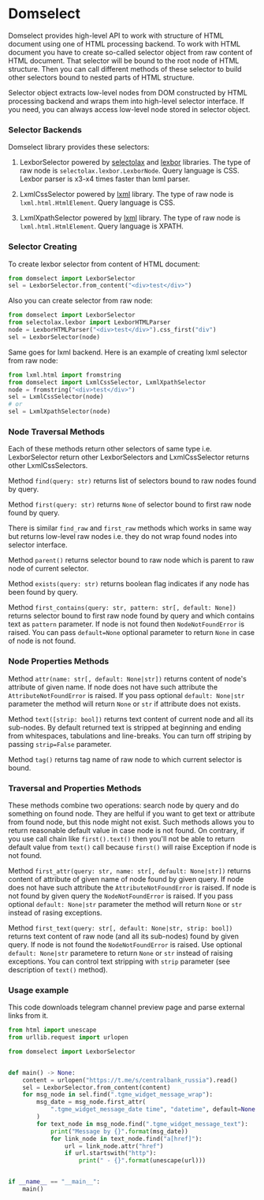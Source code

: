# Domselect

Domselect provides high-level API to work with structure of HTML document using one of HTML processing backend.
To work with HTML document you have to create so-called selector object from raw content of HTML document.
That selector will be bound to the root node of HTML structure. Then you can call different methods of these selector
to build other selectors bound to nested parts of HTML structure.

Selector object extracts low-level nodes from DOM constructed by HTML processing backend and wraps them
into high-level selector interface. If you need, you can always access low-level node stored in selector object.

### Selector Backends

Domselect library provides these selectors:

1. LexborSelector powered by [selectolax](https://github.com/rushter/selectolax)
    and [lexbor](https://github.com/lexbor/lexbor) libraries. The type of raw node is `selectolax.lexbor.LexborNode`.
    Query language is CSS. Lexbor parser is x3-x4 times faster than lxml parser.

2. LxmlCssSelector powered by [lxml](https://github.com/lxml/lxml) library. The type of raw node is `lxml.html.HtmlElement`.
    Query language is CSS.

2. LxmlXpathSelector powered by [lxml](https://github.com/lxml/lxml) library. The type of raw node is `lxml.html.HtmlElement`.
    Query language is XPATH.

### Selector Creating

To create lexbor selector from content of HTML document:

```python
from domselect import LexborSelector
sel = LexborSelector.from_content("<div>test</div>")
```

Also you can create selector from raw node:

```python
from domselect import LexborSelector
from selectolax.lexbor import LexborHTMLParser
node = LexborHTMLParser("<div>test</div>").css_first("div")
sel = LexborSelector(node)
```

Same goes for lxml backend. Here is an example of creating lxml selector from raw node:

```python
from lxml.html import fromstring
from domselect import LxmlCssSelector, LxmlXpathSelector
node = fromstring("<div>test</div>")
sel = LxmlCssSelector(node)
# or
sel = LxmlXpathSelector(node)
```

### Node Traversal Methods

Each of these methods return other selectors of same type i.e. LexborSelector return
other LexborSelectors and LxmlCssSelector returns other LxmlCssSelectors.

Method `find(query: str)` returns list of selectors bound to raw nodes found by query.

Method `first(query: str)` returns `None` of selector bound to first raw node found by query.

There is similar `find_raw` and `first_raw` methods which works in same way but returns low-level raw nodes
i.e. they do not wrap found nodes into selector interface.

Method `parent()` returns selector bound to raw node which is parent to raw node of current selector.

Method `exists(query: str)` returns boolean flag indicates if any node has been found by query.

Method `first_contains(query: str, pattern: str[, default: None])` returns selector bound to first raw node
found by query and which contains text as `pattern` parameter. If node is not found then
`NodeNotFoundError` is raised. You can pass `default=None` optional parameter to return `None` in case
of node is not found.


### Node Properties Methods

Method `attr(name: str[, default: None|str])` returns content of node's attribute of given name.
If node does not have such attribute the `AttributeNotFoundError` is raised. If you pass optional
`default: None|str` parameter the method will return `None` or `str` if attribute does not exists.

Method `text([strip: bool])` returns text content of current node and all its sub-nodes. By default
returned text is stripped at beginning and ending from whitespaces, tabulations and line-breaks. You
can turn off striping by passing `strip=False` parameter.

Method `tag()` returns tag name of raw node to which current selector is bound.

### Traversal and Properties Methods

These methods combine two operations: search node by query and do something on found node. They are helful
if you want to get text or attribute from found node, but this node might not exist. Such methods allows you
to return reasonable default value in case node is not found. On contrary, if you use call chain like `first().text()`
then you'll not be able to return default value from `text()` call because `first()` will raise Exception if
node is not found.

Method `first_attr(query: str, name: str[, default: None|str])` returns content of attribute of given name of node
found by given query.  If node does not have such attribute the `AttributeNotFoundError` is raised.
If node is not found by given query the `NodeNotFoundError` is raised. If you pass optional
`default: None|str` parameter the method will return `None` or `str` instead of rasing exceptions.

Method `first_text(query: str[, default: None|str, strip: bool])` returns text content of raw node (and all its
sub-nodes) found by given query. If node is not found the `NodeNotFoundError` is raised. Use optional `default: None|str`
parametere to return `None` or `str` instead of raising exceptions. You can control text stripping with `strip`
parameter (see description of `text()` method).

### Usage example

This code downloads telegram channel preview page and parse external links from it.

```python
from html import unescape
from urllib.request import urlopen

from domselect import LexborSelector


def main() -> None:
    content = urlopen("https://t.me/s/centralbank_russia").read()
    sel = LexborSelector.from_content(content)
    for msg_node in sel.find(".tgme_widget_message_wrap"):
        msg_date = msg_node.first_attr(
            ".tgme_widget_message_date time", "datetime", default=None
        )
        for text_node in msg_node.find(".tgme_widget_message_text"):
            print("Message by {}".format(msg_date))
            for link_node in text_node.find("a[href]"):
                url = link_node.attr("href")
                if url.startswith("http"):
                    print(" - {}".format(unescape(url)))


if __name__ == "__main__":
    main()
```
